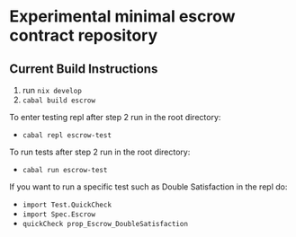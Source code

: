 # Experimental minimal escrow contract repository

## Current Build Instructions

1. run `nix develop`
2. `cabal build escrow`

To enter testing repl after step 2 run in the root directory:

 - `cabal repl escrow-test`

To run tests after step 2 run in the root directory:

 - `cabal run escrow-test`

If you want to run a specific test such as Double Satisfaction in the repl do:

- `import Test.QuickCheck`
- `import Spec.Escrow`
- `quickCheck prop_Escrow_DoubleSatisfaction`
